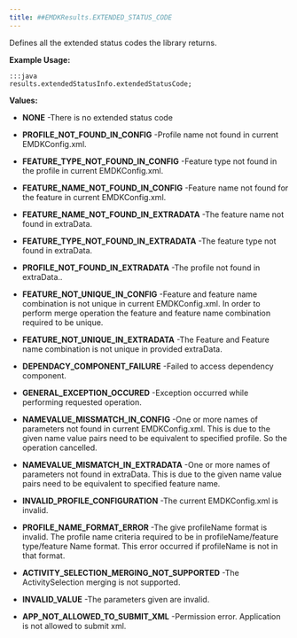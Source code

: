 ```yaml
---
title: ##EMDKResults.EXTENDED_STATUS_CODE
---
```


Defines all the extended status codes the library returns.

 

**Example Usage:**
	
	:::java	
	results.extendedStatusInfo.extendedStatusCode;


**Values:**

* **NONE** -There is no extended status code

* **PROFILE_NOT_FOUND_IN_CONFIG** -Profile name not found in current EMDKConfig.xml.

* **FEATURE_TYPE_NOT_FOUND_IN_CONFIG** -Feature type not found in the profile in current EMDKConfig.xml.

* **FEATURE_NAME_NOT_FOUND_IN_CONFIG** -Feature name not found for the feature in current EMDKConfig.xml.

* **FEATURE_NAME_NOT_FOUND_IN_EXTRADATA** -The feature name not found in extraData.

* **FEATURE_TYPE_NOT_FOUND_IN_EXTRADATA** -The feature type not found in extraData.

* **PROFILE_NOT_FOUND_IN_EXTRADATA** -The profile not found in extraData..

* **FEATURE_NOT_UNIQUE_IN_CONFIG** -Feature and feature name combination is not unique in current EMDKConfig.xml.
 In order to perform merge operation the feature and feature name combination required
 to be unique.

* **FEATURE_NOT_UNIQUE_IN_EXTRADATA** -The Feature and Feature name combination is not unique in provided
extraData.

* **DEPENDACY_COMPONENT_FAILURE** -Failed to access dependency component.

* **GENERAL_EXCEPTION_OCCURED** -Exception occurred while performing requested operation.

* **NAMEVALUE_MISSMATCH_IN_CONFIG** -One or more names of parameters not found in current EMDKConfig.xml. This is due to the given name value pairs need to be equivalent to specified profile. So the operation cancelled.

* **NAMEVALUE_MISMATCH_IN_EXTRADATA** -One or more names of parameters not found in extraData. This is due to the given name value pairs need to be equivalent to specified feature name.

* **INVALID_PROFILE_CONFIGURATION** -The current EMDKConfig.xml is invalid.

* **PROFILE_NAME_FORMAT_ERROR** -The give profileName format is invalid. The profile name criteria required
to be in profileName/feature type/feature Name format. This error occurred if
profileName is not in that format.

* **ACTIVITY_SELECTION_MERGING_NOT_SUPPORTED** -The ActivitySelection merging is not supported.

* **INVALID_VALUE** -The parameters given are invalid.

* **APP_NOT_ALLOWED_TO_SUBMIT_XML** -Permission error. Application is not allowed to submit xml.


